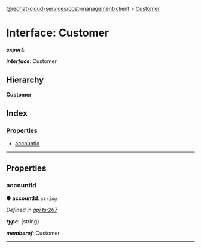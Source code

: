 [@redhat-cloud-services/cost-management-client](../README.md) > [Customer](../interfaces/customer.md)

# Interface: Customer

*__export__*: 

*__interface__*: Customer

## Hierarchy

**Customer**

## Index

### Properties

* [accountId](customer.md#accountid)

---

## Properties

<a id="accountid"></a>

###  accountId

**● accountId**: *`string`*

*Defined in [api.ts:267](https://github.com/rvsia/javascript-clients/blob/master/packages/cost-management/api.ts#L267)*

*__type__*: {string}

*__memberof__*: Customer

___


